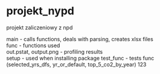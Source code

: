 # projekt_nypd
projekt zaliczeniowy z npd

main - calls functions, deals with parsing, creates xlsx files  
func - functions used  
out.pstat, output.png - profiling results  
setup - used when installing package
test_func - tests func  
(selected_yrs_dfs, yr_or_default, top_5_co2_by_year)
123
